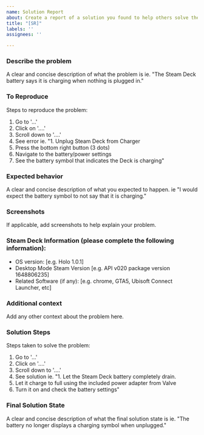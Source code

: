 ```yaml
---
name: Solution Report
about: Create a report of a solution you found to help others solve their problem
title: "[SR]"
labels: ''
assignees: ''

---
```


### **Describe the problem**
A clear and concise description of what the problem is ie. "The Steam Deck battery says it is charging when nothing is plugged in."

### **To Reproduce**
Steps to reproduce the problem:
1. Go to '...'
2. Click on '....'
3. Scroll down to '....'
4. See error
ie.
"1. Unplug Steam Deck from Charger
2. Press the bottom right button (3 dots)
3. Navigate to the battery/power settings
4. See the battery symbol that indicates the Deck is charging"

### **Expected behavior**
A clear and concise description of what you expected to happen. ie "I would expect the battery symbol to not say that it is charging."

### **Screenshots**
If applicable, add screenshots to help explain your problem.

### **Steam Deck Information (please complete the following information):**
 - OS version: [e.g. Holo 1.0.1]
 - Desktop Mode Steam Version [e.g. API v020 package version 1648806235]
 - Related Software (if any): [e.g. chrome, GTA5, Ubisoft Connect Launcher, etc]

### **Additional context**
Add any other context about the problem here.

### **Solution Steps**
Steps taken to solve the problem:
1. Go to '...'
2. Click on '....'
3. Scroll down to '....'
4. See solution
ie.
"1. Let the Steam Deck battery completely drain.
2. Let it charge to full using the included power adapter from Valve
3. Turn it on and check the battery settings"

### **Final Solution State**
A clear and concise description of what the final solution state is ie. "The battery no longer displays a charging symbol when unplugged."
